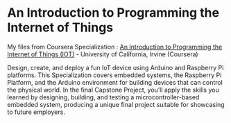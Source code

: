 # An Introduction to Programming the Internet of Things

My files from Coursera Specialization : [An Introduction to Programming the Internet of Things (IOT)](https://www.coursera.org/specializations/iot) - University of California, Irvine (Coursera)

Design, create, and deploy a fun IoT device using Arduino and Raspberry Pi platforms.
This Specialization covers embedded systems, the Raspberry Pi Platform, and the Arduino environment for building devices that can control the physical world. In the final Capstone Project, you’ll apply the skills you learned by designing, building, and testing a microcontroller-based embedded system, producing a unique final project suitable for showcasing to future employers.
